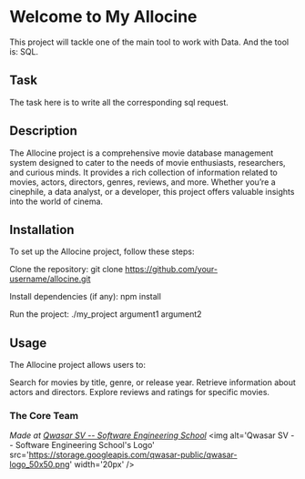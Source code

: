 # Welcome to My Allocine
This project will tackle one of the main tool to work with Data. And the tool is: SQL.

## Task
The task here is to write all the corresponding sql request.

## Description
The Allocine project is a comprehensive movie database management system designed to cater to the needs of movie enthusiasts, researchers, and curious minds. It provides a rich collection of information related to movies, actors, directors, genres, reviews, and more. Whether you’re a cinephile, a data analyst, or a developer, this project offers valuable insights into the world of cinema.

## Installation
To set up the Allocine project, follow these steps:

Clone the repository:
git clone https://github.com/your-username/allocine.git

Install dependencies (if any):
npm install

Run the project:
./my_project argument1 argument2

## Usage
The Allocine project allows users to:

Search for movies by title, genre, or release year.
Retrieve information about actors and directors.
Explore reviews and ratings for specific movies.

### The Core Team


<span><i>Made at <a href='https://qwasar.io'>Qwasar SV -- Software Engineering School</a></i></span>
<span><img alt='Qwasar SV -- Software Engineering School's Logo' src='https://storage.googleapis.com/qwasar-public/qwasar-logo_50x50.png' width='20px' /></span>
